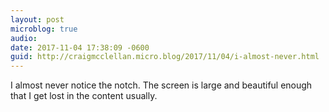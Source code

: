 ```yaml
---
layout: post
microblog: true
audio: 
date: 2017-11-04 17:38:09 -0600
guid: http://craigmcclellan.micro.blog/2017/11/04/i-almost-never.html
---
```

I almost never notice the notch. The screen is large and beautiful enough that I get lost in the content usually.
